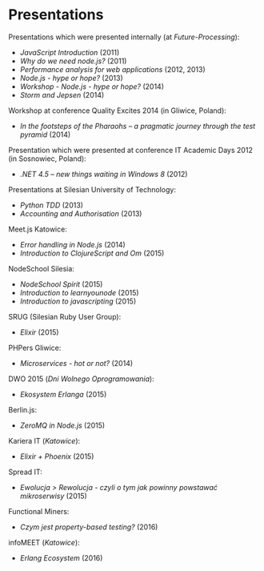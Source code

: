 Presentations
=============

Presentations which were presented internally (at *Future-Processing*):
- *JavaScript Introduction* (2011)
- *Why do we need node.js?* (2011)
- *Performance analysis for web applications* (2012, 2013)
- *Node.js - hype or hope?* (2013)
- *Workshop - Node.js - hype or hope?* (2014)
- *Storm and Jepsen* (2014)

Workshop at conference Quality Excites 2014 (in Gliwice, Poland):
- *In the footsteps of the Pharaohs – a pragmatic journey through the test pyramid* (2014)

Presentation which were presented at conference IT Academic Days 2012 (in Sosnowiec, Poland):
- *.NET 4.5 – new things waiting in Windows 8* (2012)

Presentations at Silesian University of Technology:
- *Python TDD* (2013)
- *Accounting and Authorisation* (2013)

Meet.js Katowice:
- *Error handling in Node.js* (2014)
- *Introduction to ClojureScript and Om* (2015)

NodeSchool Silesia:
- *NodeSchool Spirit* (2015)
- *Introduction to learnyounode* (2015)
- *Introduction to javascripting* (2015)

SRUG (Silesian Ruby User Group):
- *Elixir* (2015)

PHPers Gliwice:
- *Microservices - hot or not?* (2014)

DWO 2015 (*Dni Wolnego Oprogramowania*):
- *Ekosystem Erlanga* (2015)

Berlin.js:
- *ZeroMQ in Node.js* (2015)

Kariera IT (*Katowice*):
- *Elixir + Phoenix* (2015)

Spread IT:
- *Ewolucja > Rewolucja - czyli o tym jak powinny powstawać mikroserwisy* (2015)

Functional Miners:
- *Czym jest property-based testing?* (2016)

infoMEET (*Katowice*):
- *Erlang Ecosystem* (2016)
